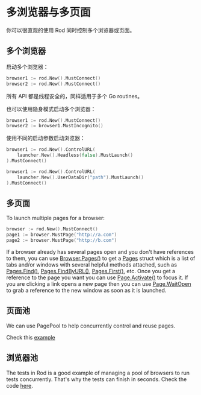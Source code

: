 # 多浏览器与多页面

你可以很直观的使用 Rod 同时控制多个浏览器或页面。

## 多个浏览器

启动多个浏览器：

```go
browser1 := rod.New().MustConnect()
browser2 := rod.New().MustConnect()
```

所有 API 都是线程安全的，同样适用于多个 Go routines。

也可以使用隐身模式启动多个浏览器：

```go
browser1 := rod.New().MustConnect()
browser2 := browser1.MustIncognito()
```

使用不同的启动参数启动浏览器：

```go
browser1 := rod.New().ControlURL(
    launcher.New().Headless(false).MustLaunch()
).MustConnect()

browser1 := rod.New().ControlURL(
    launcher.New().UserDataDir("path").MustLaunch()
).MustConnect()
```

## 多页面

To launch multiple pages for a browser:

```go
browser := rod.New().MustConnect()
page1 := browser.MustPage("http://a.com")
page2 := browser.MustPage("http://b.com")
```

If a browser already has several pages open and you don't have references to them, you can use [Browser.Pages()](https://pkg.go.dev/github.com/go-rod/rod#Browser.Pages) to get a [Pages](https://pkg.go.dev/github.com/go-rod/rod#Pages) struct which is a list of tabs and/or windows with several helpful methods attached, such as [Pages.Find()](https://pkg.go.dev/github.com/go-rod/rod#Pages.Find), [Pages.FindByURL()](https://pkg.go.dev/github.com/go-rod/rod#Pages.FindByURL), [Pages.First()](https://pkg.go.dev/github.com/go-rod/rod#Pages.First), etc. Once you get a reference to the page you want you can use [Page.Activate()](https://pkg.go.dev/github.com/go-rod/rod#Page.Activate) to focus it. If you are clicking a link opens a new page then you can use [Page.WaitOpen](https://pkg.go.dev/github.com/go-rod/rod#Page.WaitOpen) to grab a reference to the new window as soon as it is launched.

## 页面池

We can use PagePool to help concurrently control and reuse pages.

Check this [example](https://github.com/go-rod/rod/blob/46baf3aad803ed5cd8671aa325cbae4e297a89a4/examples_test.go#L533)

## 浏览器池

The tests in Rod is a good example of managing a pool of browsers to run tests concurrently. That's why the tests can finish in seconds. Check the code [here](https://github.com/go-rod/rod/blob/46baf3aad803ed5cd8671aa325cbae4e297a89a4/setup_test.go#L59).
